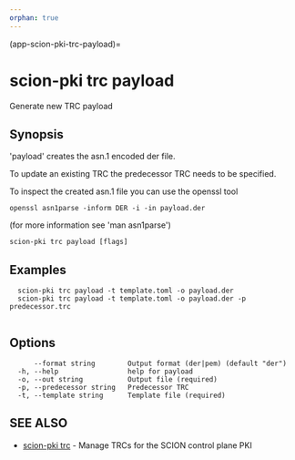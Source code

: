 ```yaml
---
orphan: true
---
```


(app-scion-pki-trc-payload)=

# scion-pki trc payload

Generate new TRC payload
## Synopsis

'payload' creates the asn.1 encoded der file.

To update an existing TRC the predecessor TRC needs to be specified.

To inspect the created asn.1 file you can use the openssl tool

    openssl asn1parse -inform DER -i -in payload.der

(for more information see 'man asn1parse')


```
scion-pki trc payload [flags]
```
## Examples

```
  scion-pki trc payload -t template.toml -o payload.der
  scion-pki trc payload -t template.toml -o payload.der -p predecessor.trc
		
```
## Options

```
      --format string        Output format (der|pem) (default "der")
  -h, --help                 help for payload
  -o, --out string           Output file (required)
  -p, --predecessor string   Predecessor TRC
  -t, --template string      Template file (required)
```
## SEE ALSO

* [scion-pki trc](scion-pki_trc.md)	 - Manage TRCs for the SCION control plane PKI

